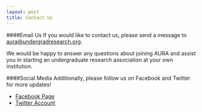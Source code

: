 ```yaml
---
layout: post
title: Contact Us
---
```


####Email Us
If you would like to contact us, please send a message to aura@undergradresearch.org.

We would be happy to answer any questions about joining AURA and assist you in starting an undergraduate research association at your own institution.


####Social Media
Additionally, please follow us on Facebook and Twitter for more updates!

 - [Facebook Page](https://www.facebook.com/AURAUndergradResearch)
 - [Twitter Account](https://twitter.com/AURAResearch)
